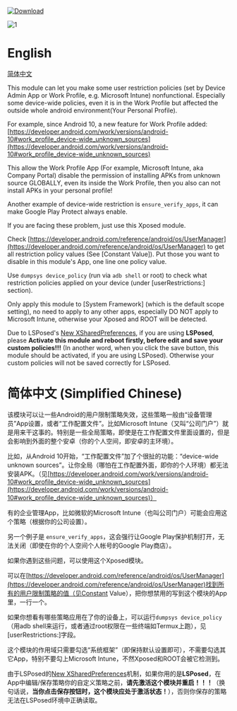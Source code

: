 [![Download](https://img.shields.io/github/downloads/liyafe1997/FuckDevicePolicy/total)](https://github.com/liyafe1997/FuckDevicePolicy/releases)

![1](https://user-images.githubusercontent.com/18359157/216805568-d95ff5ee-95bb-45a8-8f92-340f9533bd28.jpg)


# English

[简体中文](#%E7%AE%80%E4%BD%93%E4%B8%AD%E6%96%87-simplified-chinese)

This module can let you make some user restriction policies (set by Device Admin App or Work Profile, e.g. Microsoft Intune) nonfunctional. Especially some device-wide policies, even it is in the Work Profile but affected the outside  whole android environment(Your Personal Profile).

For example, since Android 10, a new feature for Work Profile added: [https://developer.android.com/work/versions/android-10#work_profile_device-wide_unknown_sources](https://developer.android.com/work/versions/android-10#work_profile_device-wide_unknown_sources)

This allow the Work Profile App (For example, Microsoft Intune, aka Company Portal) disable the permission of installing APKs from unknown source GLOBALLY, even its inside the Work Profile, then you also can not install APKs in your personal profile! 

Another example of device-wide restriction is ```ensure_verify_apps```, it can make Google Play Protect always enable.

If you are facing these problem, just use this Xposed module. 

Check [https://developer.android.com/reference/android/os/UserManager](https://developer.android.com/reference/android/os/UserManager) to get all restriction policy values (See [Constant Value]). Put those you want to disable in this module's App, one line one policy value.

Use `dumpsys device_policy` (run via `adb shell` or root) to check what restriction policies applied on your device (under [userRestrictions:] section).

Only apply this module to [System Framework] (which is the default scope setting), no need to apply to any other apps, especially DO NOT apply to Microsoft Intune, otherwise your Xposed and ROOT will be detected.

Due to LSPosed's [New XSharedPreferences](https://github.com/LSPosed/LSPosed/wiki/New-XSharedPreferences), if you are using **LSPosed**, please **Activate this module and reboot firstly, before edit and save your custom policies!!!** (In another word, when you click the save button, this module should be activated, if you are using LSPosed). Otherwise your custom policies will not be saved correctly for LSPosed.

# 简体中文 (Simplified Chinese)

该模块可以让一些Android的用户限制策略失效，这些策略一般由“设备管理员”App设置，或者“工作配置文件”。比如Microsoft Intune（又叫“公司门户”）就是用来干这事的。特别是一些全局策略，即使是在工作配置文件里面设置的，但是会影响到外面的整个安卓（你的个人空间，即安卓的主环境）。

比如，从Android 10开始，“工作配置文件”加了个很扯的功能：“device-wide unknown sources”。让你全局（哪怕在工作配置外面，即你的个人环境）都无法安装APK。（见[https://developer.android.com/work/versions/android-10#work_profile_device-wide_unknown_sources](https://developer.android.com/work/versions/android-10#work_profile_device-wide_unknown_sources)）

有的企业管理App，比如微软的Microsoft Intune（也叫公司门户）可能会应用这个策略（根据你的公司设置）。

另一个例子是 ```ensure_verify_apps```，这会强行让Google Play保护机制打开，无法关闭（即使在你的个人空间个人帐号的Google Play商店）。

如果你遇到这些问题，可以使用这个Xposed模块。

可以在[https://developer.android.com/reference/android/os/UserManager](https://developer.android.com/reference/android/os/UserManager)找到所有的用户限制策略的值（见Constant Value），把你想禁用的写到这个模块的App里，一行一个。

如果你想看有哪些策略应用在了你的设备上，可以运行`dumpsys device_policy`（用adb shell来运行，或者通过root权限在一些终端如Termux上跑），见[userRestrictions:]字段。

这个模块的作用域只需要勾选“系统框架”（即保持默认设置即可），不需要勾选其它App，特别不要勾上Microsoft Intune，不然Xposed和ROOT会被它检测到。

由于LSPosed的[New XSharedPreferences](https://github.com/LSPosed/LSPosed/wiki/New-XSharedPreferences)机制，如果你用的是**LSPosed**，在App中编辑/保存策略你的自定义策略之前，**请先激活这个模块并重启！！！**（换句话说，**当你点击保存按钮时，这个模块应处于激活状态！**），否则你保存的策略无法在LSPosed环境中正确读取。
